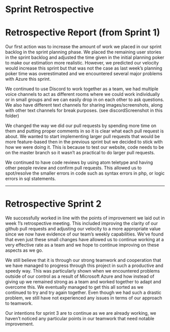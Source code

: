 # Sprint Retrospective

# Retrospective Report (from Sprint 1)
Our first action was to increase the amount of work we placed in our sprint backlog in the sprint planning phase. We placed the remaining user stories in the sprint backlog and adjusted the time given in the initial planning poker to make our estimation more realistic. However, we predicted our velocity would increase this sprint but that was not the case as last week’s planning poker time was overestimated and we encountered several major problems with Azure this sprint.

We continued to use Discord to work together as a team, we had multiple voice channels to act as different rooms where we could work individually or in small groups and we can easily drop in on each other to ask questions. We also have different text channels for sharing images/screenshots, along with other text channels for break purposes. (see discordScreenshot in this folder)

We changed the way we did our pull requests by spending more time on them and putting proper comments in so it is clear what each pull request is about. We wanted to start implementing larger pull requests that would be more feature-based then in the previous sprint but we decided to stick with how we were doing it. This is because to test our website, code needs to be on the master branch so it wasn’t as practical to do larger pull requests.

We continued to have code reviews by using atom teletype and having other people review and confirm pull requests. This allowed us to spot/resolve the smaller errors in code such as syntax errors in php, or logic errors in sql statements.


---

# Retrospective Sprint 2
We successfully worked in line with the points of improvement we laid out in week 1’s retrospective meeting. This included improving the clarity of our github pull requests and adjusting our velocity to a more appropriate value since we now have evidence of our team’s weekly capabilities. We’ve found that even just these small changes have allowed us to continue working at a very effective rate as a team and we hope to continue improving on these aspects as we go.

We still believe that it is through our strong teamwork and cooperation that we have managed to progress through this project in such a productive and speedy way. This was particularly shown when we encountered problems outside of our control as a result of Microsoft Azure and how instead of giving up we remained strong as a team and worked together to adapt and overcome this. We eventually managed to get this all sorted as we continued to try and try again together.
Even though we had such a drastic problem, we still have not experienced any issues in terms of our approach to teamwork. 

Our intentions for sprint 3 are to continue as we are already working, we haven’t noticed any particular points in our teamwork that need notable improvement. 
